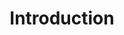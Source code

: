 ---
title: Introduction
position: 1.1
parameters:
  - name:
    content:
content_markdown: |-
  Reward API service available to manage(add new, delete and edit) rewards and allow users to purchase rewards affordable to them from the loyalty program.
 
left_code_blocks:
  - code_block:
    title:
    language:
right_code_blocks:
  - code_block:
    title:
    language:
---